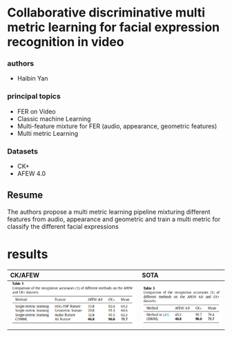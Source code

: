 # Collaborative discriminative multi metric learning for facial expression recognition in video

### authors
* Haibin Yan

### principal topics
* FER on Video
* Classic machine Learning
* Multi-feature mixture for FER  (audio, appearance, geometric features)
* Multi metric Learning


### Datasets
* CK+
* AFEW 4.0

## Resume
The authors propose a multi metric learning pipeline mixturing different features from audio, appearance and geometric and train a multi metric for classify the different facial expressions

# results

| CK/AFEW | SOTA |
| :------------- | :------------- |
| ![architecture1](../../imgs/yan2018_ck_afew.png)   | ![architecture1](../../imgs/yan2018_sota.png)  |
